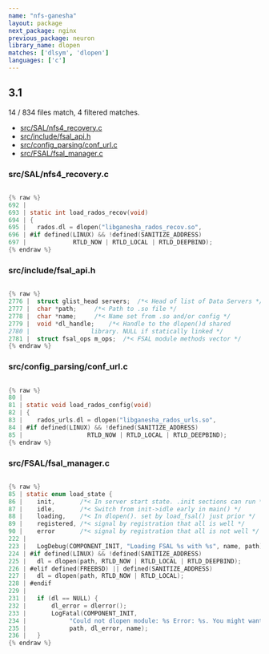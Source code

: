```yaml
---
name: "nfs-ganesha"
layout: package
next_package: nginx
previous_package: neuron
library_name: dlopen
matches: ['dlsym', 'dlopen']
languages: ['c']
---
```

## 3.1
14 / 834 files match, 4 filtered matches.

 - [src/SAL/nfs4_recovery.c](#srcsalnfs4_recoveryc)
 - [src/include/fsal_api.h](#srcincludefsal_apih)
 - [src/config_parsing/conf_url.c](#srcconfig_parsingconf_urlc)
 - [src/FSAL/fsal_manager.c](#srcfsalfsal_managerc)

### src/SAL/nfs4_recovery.c

```c

{% raw %}
692 | 
693 | static int load_rados_recov(void)
694 | {
695 | 	rados.dl = dlopen("libganesha_rados_recov.so",
696 | #if defined(LINUX) && !defined(SANITIZE_ADDRESS)
697 | 			  RTLD_NOW | RTLD_LOCAL | RTLD_DEEPBIND);
{% endraw %}

```
### src/include/fsal_api.h

```c

{% raw %}
2776 | 	struct glist_head servers;	/*< Head of list of Data Servers */
2777 | 	char *path;		/*< Path to .so file */
2778 | 	char *name;		/*< Name set from .so and/or config */
2779 | 	void *dl_handle;	/*< Handle to the dlopen()d shared
2780 | 				   library. NULL if statically linked */
2781 | 	struct fsal_ops m_ops;	/*< FSAL module methods vector */
{% endraw %}

```
### src/config_parsing/conf_url.c

```c

{% raw %}
80 | 
81 | static void load_rados_config(void)
82 | {
83 | 	rados_urls.dl = dlopen("libganesha_rados_urls.so",
84 | #if defined(LINUX) && !defined(SANITIZE_ADDRESS)
85 | 			      RTLD_NOW | RTLD_LOCAL | RTLD_DEEPBIND);
{% endraw %}

```
### src/FSAL/fsal_manager.c

```c

{% raw %}
85 | static enum load_state {
86 | 	init,		/*< In server start state. .init sections can run */
87 | 	idle,		/*< Switch from init->idle early in main() */
88 | 	loading,	/*< In dlopen(). set by load_fsal() just prior */
89 | 	registered,	/*< signal by registration that all is well */
90 | 	error		/*< signal by registration that all is not well */
222 | 
223 | 	LogDebug(COMPONENT_INIT, "Loading FSAL %s with %s", name, path);
224 | #if defined(LINUX) && !defined(SANITIZE_ADDRESS)
225 | 	dl = dlopen(path, RTLD_NOW | RTLD_LOCAL | RTLD_DEEPBIND);
226 | #elif defined(FREEBSD) || defined(SANITIZE_ADDRESS)
227 | 	dl = dlopen(path, RTLD_NOW | RTLD_LOCAL);
228 | #endif
229 | 
231 | 	if (dl == NULL) {
232 | 		dl_error = dlerror();
233 | 		LogFatal(COMPONENT_INIT,
234 | 			 "Could not dlopen module: %s Error: %s. You might want to install the nfs-ganesha-%s package",
235 | 			 path, dl_error, name);
236 | 	}
{% endraw %}

```